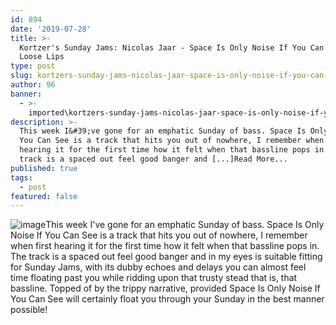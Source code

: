 ```yaml
---
id: 894
date: '2019-07-28'
title: >-
  Kortzer's Sunday Jams: Nicolas Jaar - Space Is Only Noise If You Can See -
  Loose Lips
type: post
slug: kortzers-sunday-jams-nicolas-jaar-space-is-only-noise-if-you-can-see
author: 96
banner:
  - >-
    imported\kortzers-sunday-jams-nicolas-jaar-space-is-only-noise-if-you-can-see\image894.jpeg
description: >-
  This week I&#39;ve gone for an emphatic Sunday of bass. Space Is Only Noise If
  You Can See is a track that hits you out of nowhere, I remember when first
  hearing it for the first time how it felt when that bassline pops in. The
  track is a spaced out feel good banger and [...]Read More...
published: true
tags:
  - post
featured: false
---
```

![image](../imported\kortzers-sunday-jams-nicolas-jaar-space-is-only-noise-if-you-can-see\image894.jpeg)This week I've gone for an emphatic Sunday of bass. Space Is Only Noise If You Can See is a track that hits you out of nowhere, I remember when first hearing it for the first time how it felt when that bassline pops in. The track is a spaced out feel good banger and in my eyes is suitable fitting for Sunday Jams, with its dubby echoes and delays you can almost feel time floating past you while ridding upon that trusty stead that is, that bassline. Topped of by the trippy narrative, provided Space Is Only Noise If You Can See will certainly float you through your Sunday in the best manner possible!